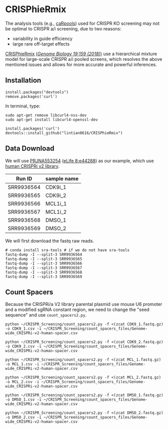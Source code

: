 CRISPhieRmix
============

The analysis tools (e.g., [caRpools](https://cran.r-project.org/web/packages/caRpools/vignettes/CaRpools.html)) used for CRISPR KO screening may not be optimal to CRISPR a/i screening, due to two reasons:

* variability in guide efficiency
* large rare off-target effects

[CRISPhieRmix](https://github.com/timydaley/CRISPhieRmix) [(*Genome Biology 19:159 (2018)*)](https://genomebiology.biomedcentral.com/articles/10.1186/s13059-018-1538-6) use a hierarchical mixture model for large-scale CRISPR a/i pooled screens, which resolves the above mentioned issues and allows for more accurate and powerful inferences.

## Installation

```{r}
install.packages("devtools")
remove.packages('curl')
```

In terminal, type:

```
sudo apt-get remove libcurl4-nss-dev
sudo apt-get install libcurl4-openssl-dev
```

```{r}
install.packages('curl')
devtools::install_github("lintian0616/CRISPhieRmix")
```

## Data Download

We will use [PRJNA553254](https://www.ncbi.nlm.nih.gov/bioproject/PRJNA553254) ([eLife 8:e44288](https://elifesciences.org/articles/44288)) as our example, which use [human CRISPRi v2 library](https://www.addgene.org/pooled-library/weissman-human-crispri-v2/).

|   Run ID   |sample name|
|------------|-----------|
| SRR9936564 |  CDK9i_1  |
| SRR9936565 |  CDK9i_2  |
| SRR9936566 |  MCL1i_1  |
| SRR9936567 |  MCL1i_2  |
| SRR9936568 |   DMSO_1  |
| SRR9936569 |   DMSO_2  |

We will first download the fastq raw reads.

```
# conda install sra-tools # if we do not have sra-tools
fastq-dump -I --split-3 SRR9936564
fastq-dump -I --split-3 SRR9936565
fastq-dump -I --split-3 SRR9936566
fastq-dump -I --split-3 SRR9936567
fastq-dump -I --split-3 SRR9936568
fastq-dump -I --split-3 SRR9936569
```

## Count Spacers

Because the CRISPRi/a V2 library parental plasmid use mouse U6 promoter and a modified sgRNA constant region, we need to change the "seed sequence" and use `count_spacers2.py`.

```
python ~/CRISPR_Screening/count_spacers2.py -f <(zcat CDK9_1.fastq.gz) -o CDK9_1.csv -i ~/CRISPR_Screening/count_spacers_files/Genome-wide_CRISPRi-v2-human-spacer.csv

python ~/CRISPR_Screening/count_spacers2.py -f <(zcat CDK9_2.fastq.gz) -o CDK9_2.csv -i ~/CRISPR_Screening/count_spacers_files/Genome-wide_CRISPRi-v2-human-spacer.csv

python ~/CRISPR_Screening/count_spacers2.py -f <(zcat MCL_1.fastq.gz) -o MCL_1.csv -i ~/CRISPR_Screening/count_spacers_files/Genome-wide_CRISPRi-v2-human-spacer.csv

python ~/CRISPR_Screening/count_spacers2.py -f <(zcat MCL_2.fastq.gz) -o MCL_2.csv -i ~/CRISPR_Screening/count_spacers_files/Genome-wide_CRISPRi-v2-human-spacer.csv

python ~/CRISPR_Screening/count_spacers2.py -f <(zcat DMSO_1.fastq.gz) -o DMSO_1.csv -i ~/CRISPR_Screening/count_spacers_files/Genome-wide_CRISPRi-v2-human-spacer.csv

python ~/CRISPR_Screening/count_spacers2.py -f <(zcat DMSO_2.fastq.gz) -o DMSO_2.csv -i ~/CRISPR_Screening/count_spacers_files/Genome-wide_CRISPRi-v2-human-spacer.csv
```

